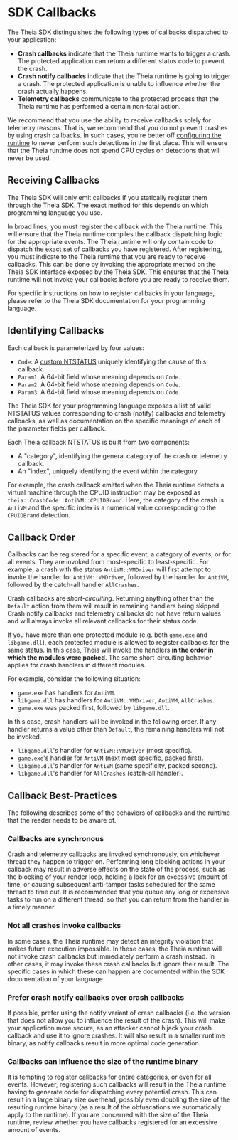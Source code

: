 # SDK Callbacks

The Theia SDK distinguishes the following types of callbacks dispatched to your application:

- **Crash callbacks** indicate that the Theia runtime wants to trigger a crash. The protected application can return a different status code to prevent the crash.
- **Crash notify callbacks** indicate that the Theia runtime is going to trigger a crash. The protected application is unable to influence whether the crash actually happens.
- **Telemetry callbacks** communicate to the protected process that the Theia runtime has performed a certain non-fatal action.

We recommend that you use the ability to receive callbacks solely for telemetry reasons. That is, we recommend that you do not prevent crashes by using crash callbacks. In such cases, you're better off [configuring the runtime](../configs/runtime-config.md) to never perform such detections in the first place. This will ensure that the Theia runtime does not spend CPU cycles on detections that will never be used.

## Receiving Callbacks

The Theia SDK will only emit callbacks if you statically register them through the Theia SDK. The exact method for this depends on which programming language you use.

In broad lines, you must register the callback with the Theia runtime. This will ensure that the Theia runtime compiles the callback dispatching logic for the appropriate events. The Theia runtime will only contain code to dispatch the exact set of callbacks you have registered. After registering, you must indicate to the Theia runtime that you are ready to receive callbacks. This can be done by invoking the appropriate method on the Theia SDK interface exposed by the Theia SDK. This ensures that the Theia runtime will not invoke your callbacks before you are ready to receive them.

For specific instructions on how to register callbacks in your language, please refer to the Theia SDK documentation for your programming language.

## Identifying Callbacks

Each callback is parameterized by four values:

- `Code`: A [custom NTSTATUS](https://learn.microsoft.com/en-us/windows-hardware/drivers/kernel/defining-new-ntstatus-values) uniquely identifying the cause of this callback.
- `Param1`: A 64-bit field whose meaning depends on `Code`.
- `Param2`: A 64-bit field whose meaning depends on `Code`.
- `Param3`: A 64-bit field whose meaning depends on `Code`.

The Theia SDK for your programming language exposes a list of valid NTSTATUS values corresponding to crash (notify) callbacks and telemetry callbacks, as well as documentation on the specific meanings of each of the parameter fields per callback.

Each Theia callback NTSTATUS is built from two components:

- A "category", identifying the general category of the crash or telemetry callback.
- An "index", uniquely identifying the event within the category.

For example, the crash callback emitted when the Theia runtime detects a virtual machine through the CPUID instruction may be exposed as `theia::CrashCode::AntiVM::CPUIDBrand`. Here, the category of the crash is `AntiVM` and the specific index is a numerical value corresponding to the `CPUIDBrand` detection.

## Callback Order

Callbacks can be registered for a specific event, a category of events, or for all events. They are invoked from most-specific to least-specific. For example, a crash with the status `AntiVM::VMDriver` will first attempt to invoke the handler for `AntiVM::VMDriver`, followed by the handler for `AntiVM`, followed by the catch-all handler `AllCrashes`.

Crash callbacks are _short-circuiting_. Returning anything other than the `Default` action from them will result in remaining handlers being skipped. Crash notify callbacks and telemetry callbacks do not have return values and will always invoke all relevant callbacks for their status code.

If you have more than one protected module (e.g. both `game.exe` and `libgame.dll`), each protected module is allowed to register callbacks for the same status. In this case, Theia will invoke the handlers **in the order in which the modules were packed**. The same short-circuiting behavior applies for crash handlers in different modules.

For example, consider the following situation:

- `game.exe` has handlers for `AntiVM`.
- `libgame.dll` has handlers for `AntiVM::VMDriver`, `AntiVM`, `AllCrashes`.
- `game.exe` was packed first, followed by `libgame.dll`.

In this case, crash handlers will be invoked in the following order. If any handler returns a value other than `Default`, the remaining handlers will not be invoked.

- `libgame.dll`'s handler for `AntiVM::VMDriver` (most specific).
- `game.exe`'s handler for `AntiVM` (next most specific, packed first).
- `libgame.dll`'s handler for `AntiVM` (same specificity, packed second).
- `libgame.dll`'s handler for `AllCrashes` (catch-all handler).

## Callback Best-Practices

The following describes some of the behaviors of callbacks and the runtime that the reader needs to be aware of.

### Callbacks are synchronous

Crash and telemetry callbacks are invoked synchronously, on whichever thread they happen to trigger on. Performing long blocking actions in your callback may result in adverse effects on the state of the process, such as the blocking of your render loop, holding a lock for an excessive amount of time, or causing subsequent anti-tamper tasks scheduled for the same thread to time out. It is recommended that you queue any long or expensive tasks to run on a different thread, so that you can return from the handler in a timely manner.

### Not all crashes invoke callbacks

In some cases, the Theia runtime may detect an integrity violation that makes future execution impossible. In these cases, the Theia runtime will not invoke crash callbacks but immediately perform a crash instead. In other cases, it may invoke these crash callbacks but ignore their result. The specific cases in which these can happen are documented within the SDK documentation of your language.

### Prefer crash notify callbacks over crash callbacks

If possible, prefer using the notify variant of crash callbacks (i.e. the version that does not allow you to influence the result of the crash). This will make your application more secure, as an attacker cannot hijack your crash callback and use it to ignore crashes. It will also result in a smaller runtime binary, as notify callbacks result in more optimal code generation.

### Callbacks can influence the size of the runtime binary

It is tempting to register callbacks for entire categories, or even for all events. However, registering such callbacks will result in the Theia runtime having to generate code for dispatching every potential crash. This can result in a large binary size overhead, possibly even doubling the size of the resulting runtime binary (as a result of the obfuscations we automatically apply to the runtime). If you are concerned with the size of the Theia runtime, review whether you have callbacks registered for an excessive amount of events.
